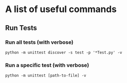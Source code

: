 # A list of useful commands

## Run Tests
### Run all tests (with verbose)
    python -m unittest discover -s test -p '*Test.py' -v

### Run a specific test (with verbose)
    python -m unittest [path-to-file] -v
